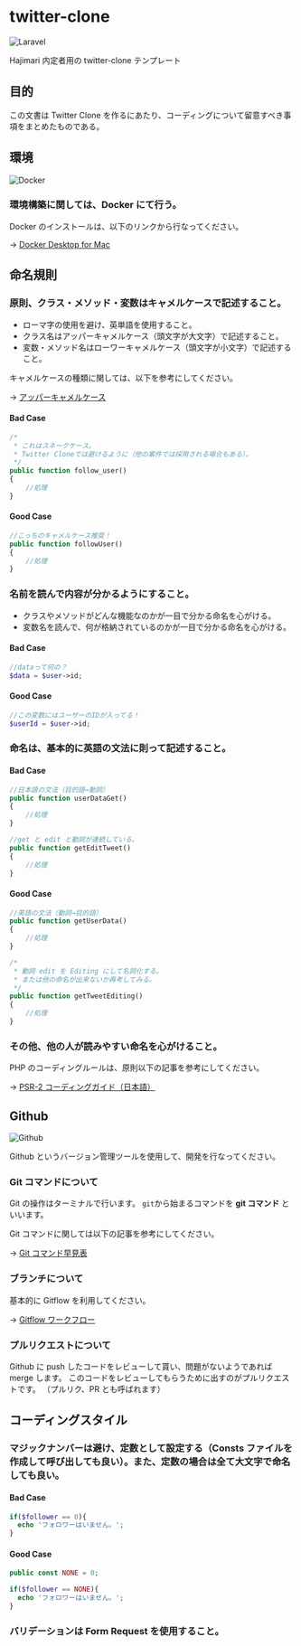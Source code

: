 # twitter-clone

![Laravel](https://www.unagino-nedoko.com/wp-content/uploads/2021/10/logo_Laravel.png)

Hajimari 内定者用の twitter-clone テンプレート

## 目的

この文書は Twitter Clone を作るにあたり、コーディングについて留意すべき事項をまとめたものである。

## 環境

![Docker](https://prtimes.jp/i/87890/2/resize/d87890-2-d4d26778877735a3722d-0.png)

### 環境構築に関しては、Docker にて行う。

Docker のインストールは、以下のリンクから行なってください。

→ [Docker Desktop for Mac](https://docs.docker.com/desktop/mac/install/)

## 命名規則

### 原則、クラス・メソッド・変数はキャメルケースで記述すること。

- ローマ字の使用を避け、英単語を使用すること。
- クラス名はアッパーキャメルケース（頭文字が大文字）で記述すること。
- 変数・メソッド名はローワーキャメルケース（頭文字が小文字）で記述すること。

キャメルケースの種類に関しては、以下を参考にしてください。

→ [アッパーキャメルケース](https://wa3.i-3-i.info/word13954.html)

#### Bad Case

```php
/*
 * これはスネークケース。
 * Twitter Cloneでは避けるように（他の案件では採用される場合もある）。
 */
public function follow_user()
{
    //処理
}
```

#### Good Case

```php
//こっちのキャメルケース推奨！
public function followUser()
{
    //処理
}
```

### 名前を読んで内容が分かるようにすること。

- クラスやメソッドがどんな機能なのかが一目で分かる命名を心がける。
- 変数名を読んで、何が格納されているのかが一目で分かる命名を心がける。

#### Bad Case

```php
//dataって何の？
$data = $user->id;
```

#### Good Case

```php
//この変数にはユーザーのIDが入ってる！
$userId = $user->id;
```

### 命名は、基本的に英語の文法に則って記述すること。

#### Bad Case

```php
//日本語の文法（目的語→動詞）
public function userDataGet()
{
    //処理
}

//get と edit と動詞が連続している。
public function getEditTweet()
{
    //処理
}
```

#### Good Case

```php
//英語の文法（動詞→目的語）
public function getUserData()
{
    //処理
}

/*
 * 動詞 edit を Editing にして名詞化する。
 * または他の命名が出来ないか再考してみる。
 */
public function getTweetEditing()
{
    //処理
}
```

### その他、他の人が読みやすい命名を心がけること。

PHP のコーディングルールは、原則以下の記事を参考にしてください。

→ [PSR-2 コーディングガイド（日本語）](https://www.infiniteloop.co.jp/docs/psr/psr-2-coding-style-guide.php)

## Github

![Github](https://assets.st-note.com/production/uploads/images/24127642/rectangle_large_type_2_802007386bb75d9db15a6dd2880e2584.jpg)

Github というバージョン管理ツールを使用して、開発を行なってください。

### Git コマンドについて

Git の操作はターミナルで行います。
`git`から始まるコマンドを **git コマンド** といいます。

Git コマンドに関しては以下の記事を参考にしてください。

→ [Git コマンド早見表](https://qiita.com/kohga/items/dccf135b0af395f69144)

### ブランチについて

基本的に Gitflow を利用してください。

→ [Gitflow ワークフロー](https://www.atlassian.com/ja/git/tutorials/comparing-workflows/gitflow-workflow)

### プルリクエストについて

Github に push したコードをレビューして貰い、問題がないようであれば merge します。
このコードをレビューしてもらうために出すのがプルリクエストです。
（プルリク、PR とも呼ばれます）

## コーディングスタイル

### マジックナンバーは避け、定数として設定する（Consts ファイルを作成して呼び出しても良い）。また、定数の場合は全て大文字で命名しても良い。

#### Bad Case

```php
if($follower == 0){
  echo 'フォロワーはいません。';
}
```

#### Good Case

```php
public const NONE = 0;

if($follower == NONE){
  echo 'フォロワーはいません。';
}
```

### バリデーションは Form Request を使用すること。
